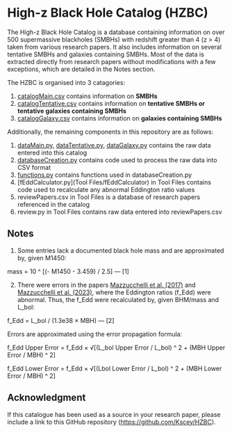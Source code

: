 # High-z Black Hole Catalog (HZBC)

The High-z Black Hole Catalog is a database containing information on over 500 supermassive blackholes (SMBHs) with redshift greater than 4 (z > 4) taken from various research papers. It also includes information on several tentative SMBHs and galaxies containing SMBHs. Most of the data is extracted directly from research papers without modifications with a few exceptions, which are detailed in the Notes section.

The HZBC is organised into 3 catagories:

1. [catalogMain.csv](catalogMain.csv) contains information on **SMBHs**
2. [catalogTentative.csv](catalogTentative.csv) contains information on **tentative SMBHs or tentative galaxies containing SMBHs**
3. [catalogGalaxy.csv](catalogGalaxy.csv) contains information on **galaxies containing SMBHs**

Additionally, the remaining components in this repository are as follows:

1. [dataMain.py](dataMain.py), [dataTentative.py](dataTentative.py), [dataGalaxy.py](dataGalaxy.py) contains the raw data entered into this catalog
2. [databaseCreation.py](databaseCreation.py) contains code used to process the raw data into CSV format
3. [functions.py](functions.py) contains functions used in databaseCreation.py
4. [fEddCalculator.py](Tool Files/fEddCalculator) in Tool Files contains code used to recalculate any abnormal Eddington ratio values
5. reviewPapers.csv in Tool Files is a database of research papers referenced in the catalog
6. review.py in Tool Files contains raw data entered into reviewPapers.csv

## Notes

1. Some entries lack a documented black hole mass and are approximated by, given M1450:

mass = 10 ^ [(- M1450 - 3.459) / 2.5] — [1]

2. There were errors in the papers [Mazzucchelli et al. (2017)](https://iopscience.iop.org/article/10.3847/1538-4357/aa9185/pdf) and [Mazzucchelli et al. (2023)](https://arxiv.org/pdf/2306.16474), where the Eddington ratios (f_Edd) were abnormal. Thus, the f_Edd were recalculated by, given BHM/mass and L_bol:

f_Edd = L_bol / (1.3e38 × MBH) — [2]

Errors are approximated using the error propagation formula:

f_Edd Upper Error = f_Edd × √[(L_bol Upper Error / L_bol) ^ 2 + (MBH Upper Error / MBH) ^ 2]

f_Edd Lower Error = f_Edd × √[(Lbol Lower Error / L_bol) ^ 2 + (MBH Lower Error / MBH) ^ 2]

## Acknowledgment

If this catalogue has been used as a source in your research paper, please include a link to this GitHub repository (https://github.com/Kscey/HZBC). 
